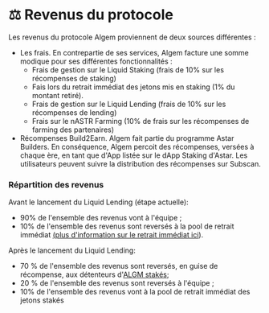 # ⚖ Revenus du protocole

Les revenus du protocole Algem proviennent de deux sources différentes :

* Les frais. En contrepartie de ses services, Algem facture une somme modique pour ses différentes fonctionnalités :
  * Frais de gestion sur le Liquid Staking (frais de 10% sur les récompenses de staking)
  * Fais lors du retrait immédiat des jetons mis en staking (1% du montant retiré).
  * Frais de gestion sur le Liquid Lending (frais de 10% sur les récompenses de lending)
  * Frais sur le nASTR Farming (10% de frais sur les récompenses de farming des partenaires)
* Récompenses Build2Earn. Algem fait partie du programme Astar Builders. En conséquence, Algem percoit des récompenses, versées à chaque ère, en tant que d'App listée sur le dApp Staking d'Astar. Les utilisateurs peuvent suivre la distribution des récompenses sur Subscan.

### Répartition des revenus

Avant le lancement du Liquid Lending (étape actuelle):

* 90% de l'ensemble des revenus vont à l'équipe ;
* 10% de l'ensemble des revenus sont reversés à la pool de retrait immédiat [(plus d'information sur le retrait immédiat ici](liquid-dapp-staking/unstaking-nastr-recuperer-ses-astr.md)).

Après le lancement du Liquid Lending:

* 70 % de l'ensemble des revenus sont reversés, en guise de récompense, aux détenteurs d'[ALGM stakés](le-jeton-algm/lutilite-du-jeton-algm.md);
* 20 % de l'ensemble des revenus sont reversés à l'équipe ;
* 10% de l'ensemble des revenus vont à la pool de retrait immédiat des jetons stakés
